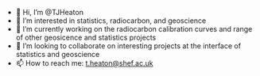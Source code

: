 - 👋 Hi, I’m @TJHeaton
- 👀 I’m interested in statistics, radiocarbon, and geoscience
- 🌱 I’m currently working on the radiocarbon calibration curves and range of other geosicence and statistics projects
- 💞️ I’m looking to collaborate on interesting projects at the interface of statistics and geoscience
- 📫 How to reach me: t.heaton@shef.ac.uk

<!---
TJHeaton/TJHeaton is a ✨ special ✨ repository because its `README.md` (this file) appears on your GitHub profile.
You can click the Preview link to take a look at your changes.
--->
